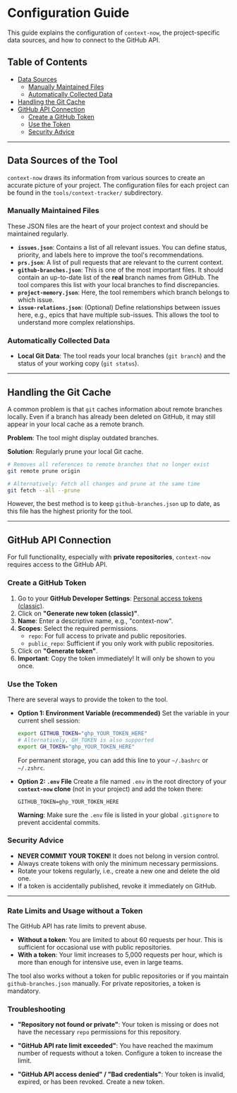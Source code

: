 # Configuration Guide

This guide explains the configuration of `context-now`, the project-specific data sources, and how to connect to the GitHub API.

## Table of Contents
- [Data Sources](#data-sources-of-the-tool)
  - [Manually Maintained Files](#manually-maintained-files)
  - [Automatically Collected Data](#automatically-collected-data)
- [Handling the Git Cache](#handling-the-git-cache)
- [GitHub API Connection](#github-api-connection)
  - [Create a GitHub Token](#create-a-github-token)
  - [Use the Token](#use-the-token)
  - [Security Advice](#security-advice)

---

## Data Sources of the Tool

`context-now` draws its information from various sources to create an accurate picture of your project. The configuration files for each project can be found in the `tools/context-tracker/` subdirectory.

### Manually Maintained Files

These JSON files are the heart of your project context and should be maintained regularly.

- **`issues.json`**: Contains a list of all relevant issues. You can define status, priority, and labels here to improve the tool's recommendations.
- **`prs.json`**: A list of pull requests that are relevant to the current context.
- **`github-branches.json`**: This is one of the most important files. It should contain an up-to-date list of the **real** branch names from GitHub. The tool compares this list with your local branches to find discrepancies.
- **`project-memory.json`**: Here, the tool remembers which branch belongs to which issue.
- **`issue-relations.json`**: (Optional) Define relationships between issues here, e.g., epics that have multiple sub-issues. This allows the tool to understand more complex relationships.

### Automatically Collected Data

- **Local Git Data**: The tool reads your local branches (`git branch`) and the status of your working copy (`git status`).

---

## Handling the Git Cache

A common problem is that `git` caches information about remote branches locally. Even if a branch has already been deleted on GitHub, it may still appear in your local cache as a remote branch.

**Problem**: The tool might display outdated branches.

**Solution**: Regularly prune your local Git cache.
```bash
# Removes all references to remote branches that no longer exist
git remote prune origin

# Alternatively: Fetch all changes and prune at the same time
git fetch --all --prune
```
However, the best method is to keep `github-branches.json` up to date, as this file has the highest priority for the tool.

---

## GitHub API Connection

For full functionality, especially with **private repositories**, `context-now` requires access to the GitHub API.

### Create a GitHub Token

1.  Go to your **GitHub Developer Settings**: [Personal access tokens (classic)](https://github.com/settings/tokens).
2.  Click on **"Generate new token (classic)"**.
3.  **Name**: Enter a descriptive name, e.g., "context-now".
4.  **Scopes**: Select the required permissions.
    -   `repo`: For full access to private and public repositories.
    -   `public_repo`: Sufficient if you only work with public repositories.
5.  Click on **"Generate token"**.
6.  **Important**: Copy the token immediately! It will only be shown to you once.

### Use the Token

There are several ways to provide the token to the tool.

- **Option 1: Environment Variable (recommended)**
  Set the variable in your current shell session:
  ```bash
  export GITHUB_TOKEN="ghp_YOUR_TOKEN_HERE"
  # Alternatively, GH_TOKEN is also supported
  export GH_TOKEN="ghp_YOUR_TOKEN_HERE"
  ```
  For permanent storage, you can add this line to your `~/.bashrc` or `~/.zshrc`.

- **Option 2: `.env` File**
  Create a file named `.env` in the root directory of your **`context-now` clone** (not in your project) and add the token there:
  ```
  GITHUB_TOKEN=ghp_YOUR_TOKEN_HERE
  ```
  **Warning**: Make sure the `.env` file is listed in your global `.gitignore` to prevent accidental commits.

### Security Advice

- **NEVER COMMIT YOUR TOKEN!** It does not belong in version control.
- Always create tokens with only the minimum necessary permissions.
- Rotate your tokens regularly, i.e., create a new one and delete the old one.
- If a token is accidentally published, revoke it immediately on GitHub.

---

### Rate Limits and Usage without a Token

The GitHub API has rate limits to prevent abuse.

- **Without a token**: You are limited to about 60 requests per hour. This is sufficient for occasional use with public repositories.
- **With a token**: Your limit increases to 5,000 requests per hour, which is more than enough for intensive use, even in large teams.

The tool also works without a token for public repositories or if you maintain `github-branches.json` manually. For private repositories, a token is mandatory.

### Troubleshooting

- **"Repository not found or private"**:
  Your token is missing or does not have the necessary `repo` permissions for this repository.

- **"GitHub API rate limit exceeded"**:
  You have reached the maximum number of requests without a token. Configure a token to increase the limit.

- **"GitHub API access denied" / "Bad credentials"**:
  Your token is invalid, expired, or has been revoked. Create a new token.
